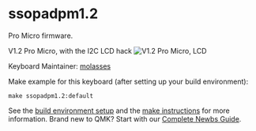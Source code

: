 # ssopadpm1.2
Pro Micro firmware. 

V1.2 Pro Micro, with the I2C LCD hack
![V1.2 Pro Micro, LCD](https://user-images.githubusercontent.com/33560291/85238368-4cc23c00-b3e2-11ea-81de-8bc2fac65465.png)

Keyboard Maintainer: [molasses](https://github.com/yourusername)  

Make example for this keyboard (after setting up your build environment):

    make ssopadpm1.2:default

See the [build environment setup](https://docs.qmk.fm/#/getting_started_build_tools) and the [make instructions](https://docs.qmk.fm/#/getting_started_make_guide) for more information. Brand new to QMK? Start with our [Complete Newbs Guide](https://docs.qmk.fm/#/newbs).
